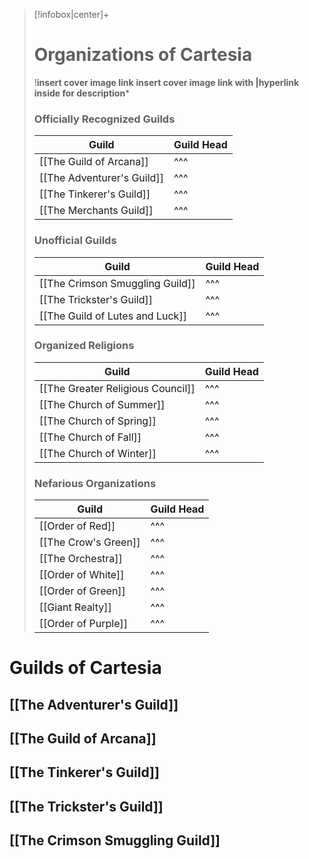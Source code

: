 
> [!infobox|center]+
> # Organizations of Cartesia
> !**insert cover image link**
> **insert cover image link with |hyperlink inside for description***
> ### Officially Recognized Guilds
> Guild |  Guild Head |
> ---|---|
> [[The Guild of Arcana]]| ^^^ |
> [[The Adventurer's Guild]]| ^^^ |
> [[The Tinkerer's Guild]] | ^^^ |
> [[The Merchants Guild]] | ^^^ |
> ### Unofficial Guilds
> Guild |  Guild Head |
> ---|---|
> [[The Crimson Smuggling Guild]]| ^^^ |
> [[The Trickster's Guild]]| ^^^ |
> [[The Guild of Lutes and Luck]] | ^^^ |
>### Organized Religions
> Guild |  Guild Head |
> ---|---|
> [[The Greater Religious Council]] | ^^^ |
> [[The Church of Summer]]| ^^^ |
> [[The Church of Spring]] | ^^^ |
> [[The Church of Fall]] | ^^^ |
> [[The Church of Winter]] | ^^^ |
> ### Nefarious Organizations
> Guild |  Guild Head |
> ---|---|
> [[Order of Red]]  | ^^^ |
> [[The Crow's Green]]| ^^^ |
> [[The Orchestra]]| ^^^ |
> [[Order of White]]| ^^^ |
> [[Order of Green]]| ^^^ |
> [[Giant Realty]]| ^^^ |
> [[Order of Purple]]| ^^^ |
> 

# Guilds of Cartesia



## [[The Adventurer's Guild]]



## [[The Guild of Arcana]]


## [[The Tinkerer's Guild]]


## [[The Trickster's Guild]]


## [[The Crimson Smuggling Guild]]